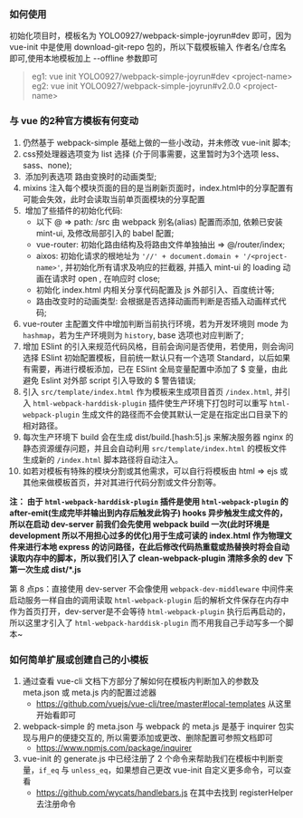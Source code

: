 ﻿### 如何使用

初始化项目时，模板名为 YOLO0927/webpack-simple-joyrun#dev 即可，因为 vue-init 中是使用 download-git-repo 包的，所以下载模板输入 作者名/仓库名 即可,使用本地模板加上 --offline 参数即可
> eg1: vue init YOLO0927/webpack-simple-joyrun#dev \<project-name\>   
> eg2: vue init YOLO0927/webpack-simple-joyrun#v2.0.0 \<project-name\>


### 与 vue 的2种官方模板有何变动
1.  仍然基于 webpack-simple 基础上做的一些小改动，并未修改 vue-init 脚本;
2.  css预处理器选项变为 list 选择 (介于同事需要，这里暂时为3个选项 less、sass、none);
3.  添加列表选项 路由变换时的动画类型;
4.  mixins 注入每个模块页面的目的是当刷新页面时，index.html中的分享配置有可能会失效，此时会读取当前单页面模块的分享配置
5.  增加了些插件的初始化代码:
    + 以下 @ => path: /src 由 webpack 别名(alias) 配置而添加, 依赖已安装 mint-ui, 及修改局部引入的 babel 配置;
    + vue-router: 初始化路由结构及将路由文件单独抽出 => @/router/index;
    + aixos: 初始化请求的根地址为 `'//' + document.domain + '/<project-name>'`, 并初始化所有请求及响应的拦截器, 并插入 mint-ui 的 loading 动画在请求时 open , 在响应时 close;
    + 初始化 index.html 内相关分享代码配置及 js 外部引入、百度统计等;
    + 路由改变时的动画类型: 会根据是否选择动画而判断是否插入动画样式代码;
6.  vue-router 主配置文件中增加判断当前执行环境，若为开发环境则 mode 为 `hashmap`，若为生产环境则为 `history`, base 选项也对应判断了;
7.  增加 ESlint 的引入来规范代码风格，目前会询问是否使用，若使用，则会询问选择 ESlint 初始配置模板，目前统一默认只有一个选项 Standard，以后如果有需要，再进行模板添加，已在 ESlint 全局变量配置中添加了 $ 变量，由此避免 Eslint 对外部 script 引入导致的 $ 警告错误;
8.  引入 `src/template/index.html` 作为模板来生成项目首页 `/index.html`, 并引入 `html-webpack-harddisk-plugin` 插件使生产环境下打包时可以重写 `html-webpack-plugin` 生成文件的路径而不会使其默认一定是在指定出口目录下的相对路径。
9.  每次生产环境下 build 会在生成 dist/build.[hash:5].js 来解决服务器 nginx 的静态资源缓存问题，并且会自动利用 `src/template/index.html` 的模板文件生成新的 `/index.html` 脚本路径将自动注入。
10. 如若对模板有特殊的模块分割或其他需求，可以自行将模板由 html => ejs 或其他来做模板首页，并对其进行代码分割或文件分割等。

**注： 由于 `html-webpack-harddisk-plugin` 插件是使用 `html-webpack-plugin` 的 after-emit(生成完毕并输出到内存后触发此钩子) hooks 异步触发生成文件的，所以在启动 dev-server 前我们会先使用 webpack build 一次(此时环境是 development 所以不用担心过多的优化)用于生成可读的 index.html 作为物理文件来进行本地 express 的访问路径，在此后修改代码热重载或热替换时将会自动读取内存中的脚本，所以我们引入了 clean-webpack-plugin 清除多余的 dev 下第一次生成 dist/*.js**

  第 8 点ps：直接使用 dev-server 不会像使用 `webpack-dev-middleware` 中间件来启动服务一样自由的调用读取 `html-webpack-plugin` 后的解析文件保存在内存中作为首页打开，dev-server是不会等待 `html-webpack-plugin` 执行后再启动的，所以这里才引入了 `html-webpack-harddisk-plugin` 而不用我自己手动写多一个脚本~

### 如何简单扩展或创建自己的小模板
1. 通过查看 vue-cli 文档下方部分了解如何在模板内判断加入的参数及 meta.json 或 meta.js 内的配置过滤器
   + https://github.com/vuejs/vue-cli/tree/master#local-templates 从这里开始看即可
2. webpack-simple 的 meta.json 与 webpack 的 meta.js 是基于 inquirer 包实现与用户的便捷交互的, 所以需要添加或更改、删除配置可参照文档即可
   + https://www.npmjs.com/package/inquirer
3. vue-init 的 generate.js 中已经注册了 2 个命令来帮助我们在模板中判断变量，`if_eq` 与 `unless_eq`，如果想自己更改 vue-init 自定义更多命令，可以查看
   + https://github.com/wycats/handlebars.js 在其中去找到 registerHelper 去注册命令
